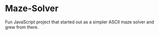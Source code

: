 # Maze-Solver
Fun JavaScript project that started out as a simpler ASCII maze solver and grew from there.
